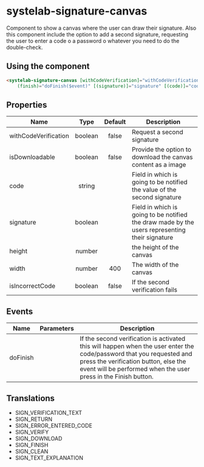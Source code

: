# systelab-signature-canvas

Component to show a canvas where the user can draw their signature. Also this component include the option to add a second signature, requesting the user to enter a code o a password o whatever you need to do the double-check.

## Using the component

```html
<systelab-signature-canvas [withCodeVerification]="withCodeVerification" [height]="height" [width]="width" [isDownloadable]="isDownloadable"
    (finish)="doFinish($event)" [(signature)]="signature" [(code)]="code" [isIncorrectCode]="isIncorrectCode"></systelab-signature-canvas>
```
## Properties

| Name | Type | Default | Description |
| ---- |:----:|:-------:| ----------- |
| withCodeVerification | boolean | false | Request a second signature |
| isDownloadable | boolean | false | Provide the option to download the canvas content as a image |
| code | string | |Field in which is going to be notified the value of the second signature |
| signature | boolean |  | Field in which is going to be notified the draw made by the users representing their signature |
| height | number |  | the height of the canvas |
| width | number | 400 | The width of the canvas |
| isIncorrectCode | boolean | false | If the second verification fails |

## Events

| Name | Parameters | Description |
| ---- |:----------:| ------------|
| doFinish ||If the second verification is activated this will happen when the user enter the code/password that you requested and press the verification button, else the event will be performed when the user press in the Finish button.|


## Translations

- SIGN_VERIFICATION_TEXT
- SIGN_RETURN
- SIGN_ERROR_ENTERED_CODE
- SIGN_VERIFY
- SIGN_DOWNLOAD
- SIGN_FINISH
- SIGN_CLEAN
- SIGN_TEXT_EXPLANATION
